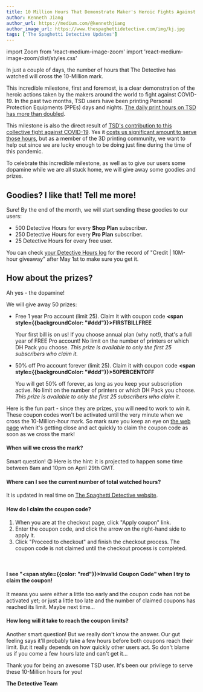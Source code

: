 ```yaml
---
title: 10 Million Hours That Demonstrate Maker's Heroic Fights Against COVID-19
author: Kenneth Jiang
author_url: https://medium.com/@kennethjiang
author_image_url: https://www.thespaghettidetective.com/img/kj.jpg
tags: ['The Spaghetti Detective Updates']
---
```

import Zoom from 'react-medium-image-zoom'
import 'react-medium-image-zoom/dist/styles.css'

In just a couple of days, the number of hours that The Detective has watched will cross the 10-Million mark.

This incredible milestone, first and foremost, is a clear demonstration of the heroic actions taken by the makers around the world to fight against COVID-19. In the past two months, TSD users have been printing Personal Protection Equipments (PPEs) days and nights. [The daily print hours on TSD has more than doubled](/blog/2020/03/25/3d-printing-makers-fight-against-covid-19-coronavirus).

This milestone is also the direct result of [TSD's contribution to this collective fight against COVID-19](/blog/2020/03/25/3d-printing-makers-fight-against-covid-19-coronavirus#get-in-action). Yes it [costs us significant amount to serve those hours](/docs/user_guides/upgrade-to-pro#what-cant-the-detective-just-work-for-free-people-love-free-you-know), but as a member of the 3D printing community, we want to help out since we are lucky enough to be doing just fine during the time of this pandemic.

To celebrate this incredible milestone, as well as to give our users some dopamine while we are all stuck home, we will give away some goodies and prizes.

<!--truncate-->

## Goodies? I like that! Tell me more!

Sure! By the end of the month, we will start sending these goodies to our users:

* 500 Detective Hours for every **Shop Plan** subscriber.
* 250 Detective Hours for every **Pro Plan** subscriber.
* 25 Detective Hours for every free user.

You can check [your Detective Hours log](https://app.thespaghettidetective.com/ent/detective_hours/) for the record of "Credit | 10M-hour giveaway" after May 1st to make sure you get it.

## How about the prizes?

Ah yes - the dopamine!

We will give away 50 prizes:

* Free 1 year Pro account (limit 25). Claim it with coupon code **<span style={{backgroundColor: "#ddd"}}>FIRSTBILLFREE</span>**

    Your first bill is on us! If you choose annual plan (why not!), that's a full year of FREE Pro account! No limit on the number of printers or which DH Pack you choose. *This prize is available to only the first 25 subscribers who claim it.*

* 50% off Pro account forever (limit 25). Claim it with coupon code **<span style={{backgroundColor: "#ddd"}}>50PERCENTOFF</span>**

    You will get 50% off forever, as long as you keep your subscription active. No limit on the number of printers or which DH Pack you choose. *This prize is available to only the first 25 subscribers who claim it.*

Here is the fun part - since they are prizes, you will need to work to win it. These coupon codes won't be activated until the very minute when we cross the 10-Million-hour mark. So mark sure you keep an eye on [the web page](https://www.thespaghettidetective.com/) when it's getting close and act quickly to claim the coupon code as soon as we cross the mark!

#### When will we cross the mark?

Smart question! 😉 Here is the hint: it is projected to happen some time between 8am and 10pm on April 29th GMT.

#### Where can I see the current number of total watched hours?

It is updated in real time on [The Spaghetti Detective website](https://www.thespaghettidetective.com/).

#### How do I claim the coupon code?

1. When you are at the checkout page, click "Apply coupon" link.
1. Enter the coupon code, and click the arrow on the right-hand side to apply it.
1. Click "Proceed to checkout" and finish the checkout process. The coupon code is not claimed until the checkout process is completed.

<div>
<Zoom overlayBgColorEnd="var(--ifm-background-surface-color)">
<img src="/img/blogs/claim-coupon-1.png" style={{maxWidth: "332px"}} alt=""></img>
</Zoom>
<Zoom overlayBgColorEnd="var(--ifm-background-surface-color)">
<img src="/img/blogs/claim-coupon-2.png" style={{maxWidth: "332px"}} alt=""></img>
</Zoom>
</div>

#### I see "<span style={{color: "red"}}>Invalid Coupon Code</span>" when I try to claim the coupon!

It means you were either a little too early and the coupon code has not be activated yet; or just a little too late and the number of claimed coupons has reached its limit. Maybe next time...

#### How long will it take to reach the coupon limits?

Another smart question! But we really don't know the answer. Our gut feeling says it'll probably take a few hours before both coupons reach their limit. But it really depends on how quickly other users act. So don't blame us if you come a few hours late and can't get it...


Thank you for being an awesome TSD user. It's been our privilege to serve these 10-Million hours for you!

**The Detective Team**
